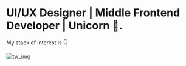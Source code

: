 # UI/UX Designer | Middle Frontend Developer | Unicorn 🦄.

My stack of interest is 👇

![tw_img]

<p align="right" style="display: flex;">
  <a href="https://sharapov.dev/en/" title="EN">
    <img src="https://img.shields.io/badge/en-1697f6.svg" alt="" />
  </a>
  <a href="https://sharapov.dev/ru/" title="RU">
    <img src="https://img.shields.io/badge/ru-cc0e0e.svg" alt="" />
  </a>
</p>

[tw_img]: https://user-images.githubusercontent.com/44722574/155881809-6dd3fd0e-90a6-43d5-aa70-26b34fe89bc5.png
[website]: https://sharapov.dev/
